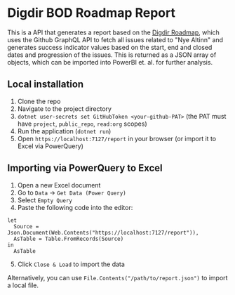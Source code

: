 # Digdir BOD Roadmap Report

This is a API that generates a report based on the [Digdir Roadmap](https://github.com/orgs/digdir/projects/8), which uses the Github GraphQL API to fetch all issues related to "Nye Altinn" and generates success indicator values based on the start, end and closed dates and progression of the issues. This is returned as a JSON array of objects, which can be imported into PowerBI et. al. for further analysis.

## Local installation

1. Clone the repo
2. Navigate to the project directory
3. `dotnet user-secrets set GitHubToken <your-github-PAT>` (the PAT must have `project`, `public_repo`, `read:org` scopes)
4. Run the application (`dotnet run`)
5. Open `https://localhost:7127/report` in your browser (or import it to Excel via PowerQuery)

## Importing via PowerQuery to Excel

1. Open a new Excel document
2. Go to `Data` -> `Get Data (Power Query)`
3. Select `Empty Query`
4. Paste the following code into the editor:

```
let
  Source = Json.Document(Web.Contents("https://localhost:7127/report")),
  AsTable = Table.FromRecords(Source)
in
  AsTable
```

5. Click `Close & Load` to import the data

Alternatively, you can use `File.Contents("/path/to/report.json")` to import a local file.